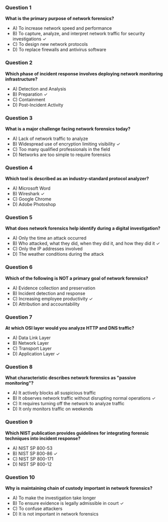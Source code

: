 ### Question 1
**What is the primary purpose of network forensics?**

- A) To increase network speed and performance
- B) To capture, analyze, and interpret network traffic for security investigations ✓
- C) To design new network protocols
- D) To replace firewalls and antivirus software

### Question 2
**Which phase of incident response involves deploying network monitoring infrastructure?**

- A) Detection and Analysis
- B) Preparation ✓
- C) Containment
- D) Post-Incident Activity

### Question 3
**What is a major challenge facing network forensics today?**

- A) Lack of network traffic to analyze
- B) Widespread use of encryption limiting visibility ✓
- C) Too many qualified professionals in the field
- D) Networks are too simple to require forensics

### Question 4
**Which tool is described as an industry-standard protocol analyzer?**

- A) Microsoft Word
- B) Wireshark ✓
- C) Google Chrome
- D) Adobe Photoshop

### Question 5
**What does network forensics help identify during a digital investigation?**

- A) Only the time an attack occurred
- B) Who attacked, what they did, when they did it, and how they did it ✓
- C) Only the IP addresses involved
- D) The weather conditions during the attack

### Question 6
**Which of the following is NOT a primary goal of network forensics?**

- A) Evidence collection and preservation
- B) Incident detection and response
- C) Increasing employee productivity ✓
- D) Attribution and accountability

### Question 7
**At which OSI layer would you analyze HTTP and DNS traffic?**

- A) Data Link Layer
- B) Network Layer
- C) Transport Layer
- D) Application Layer ✓

### Question 8
**What characteristic describes network forensics as "passive monitoring"?**

- A) It actively blocks all suspicious traffic
- B) It observes network traffic without disrupting normal operations ✓
- C) It requires turning off the network to analyze traffic
- D) It only monitors traffic on weekends

### Question 9
**Which NIST publication provides guidelines for integrating forensic techniques into incident response?**

- A) NIST SP 800-53
- B) NIST SP 800-86 ✓
- C) NIST SP 800-171
- D) NIST SP 800-12

### Question 10
**Why is maintaining chain of custody important in network forensics?**

- A) To make the investigation take longer
- B) To ensure evidence is legally admissible in court ✓
- C) To confuse attackers
- D) It is not important in network forensics